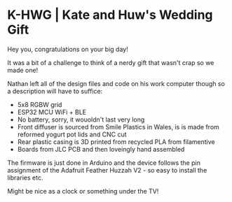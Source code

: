 # K-HWG | Kate and Huw's Wedding Gift

Hey you, congratulations on your big day!

It was a bit of a challenge to think of a nerdy gift that wasn't crap so we made one!

Nathan left all of the design files and code on his work computer though so a description will have to suffice:
- 5x8 RGBW grid
- ESP32 MCU WiFi + BLE
- No battery, sorry, it wouoldn't last very long
- Front diffuser is sourced from Smile Plastics in Wales, is is made from reformed yogurt pot lids and CNC cut
- Rear plastic casing is 3D printed from recycled PLA from filamentive
- Boards from JLC PCB and then loveingly hand assembled

The firmware is just done in Arduino and the device follows the pin assignment of the Adafruit Feather Huzzah V2 - so easy to install the libraries etc.

Might be nice as a clock or something under the TV!


